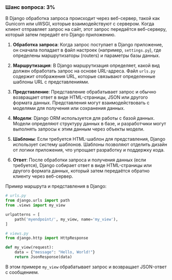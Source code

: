 ### Шанс вопроса: 3%

В Django обработка запроса происходит через веб-сервер, такой как Gunicorn или uWSGI, которые взаимодействуют с сервером. Когда клиент отправляет запрос на сайт, этот запрос передаётся веб-серверу, который затем передаёт его Django приложению.

1. **Обработка запроса**: Когда запрос поступает в Django приложение, он сначала попадает в файл настроек (например, `settings.py`), где определены маршрутизаторы (routers) и параметры базы данных.

2. **Маршрутизация**: В Django маршрутизация определяет, какой вид должен обработать запрос на основе URL-адреса. Файл `urls.py` содержит отображения URL, которые связывают определенные шаблоны URL с представлениями.

3. **Представление**: Представление обрабатывает запрос и обычно возвращает ответ в виде HTML-страницы, JSON или другого формата данных. Представления могут взаимодействовать с моделями для получения или сохранения данных.

4. **Модели**: Django ORM используется для работы с базой данных. Модели определяют структуру данных в базе, и разработчики могут выполнять запросы к этим данным через объекты модели.

5. **Шаблоны**: Если требуется HTML-шаблон для представления, Django использует систему шаблонов. Шаблоны позволяют отделить дизайн от логики приложения, что упрощает разработку и поддержку кода.

6. **Ответ**: После обработки запроса и получения данных (если требуется), Django собирает ответ в виде HTML-страницы или другого формата данных, который затем передаётся обратно клиенту через веб-сервер.

Пример маршрута и представления в Django:

```python
# urls.py
from django.urls import path
from .views import my_view

urlpatterns = [
    path('myendpoint/', my_view, name='my_view'),
]

# views.py
from django.http import HttpResponse

def my_view(request):
    data = {"message": "Hello, World!"}
    return JsonResponse(data)
```

В этом примере `my_view` обрабатывает запрос и возвращает JSON-ответ с сообщением.